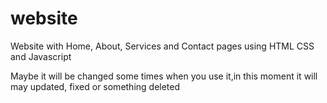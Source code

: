 # website
Website with Home, About, Services and Contact pages using HTML CSS and Javascript

Maybe it will be changed some times when you use it,in this moment it will may updated, fixed or something deleted 
